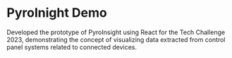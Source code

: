 # PyroInight Demo

Developed the prototype of PyroInsight using React for the Tech Challenge 2023, demonstrating the concept of visualizing data extracted from control panel systems related to connected devices.
